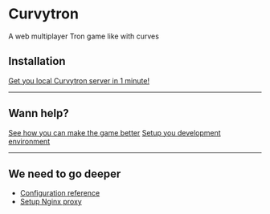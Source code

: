 Curvytron
=========

A web multiplayer Tron game like with curves

## Installation

[Get you local Curvytron server in 1 minute!](doc/installation.md)

---

## Wann help?

[See how you can make the game better](doc/contribution.md)
[Setup you development environment](doc/dev.md)

---

## We need to go deeper

* [Configuration reference](doc/configuration.md)
* [Setup Nginx proxy](doc/nginx-proxy.md)
